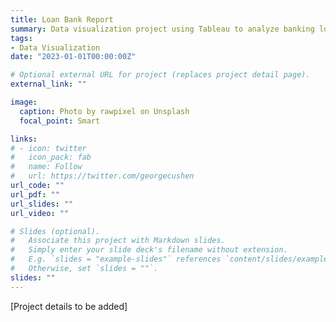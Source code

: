 ```yaml
---
title: Loan Bank Report
summary: Data visualization project using Tableau to analyze banking loan data.
tags:
- Data Visualization
date: "2023-01-01T00:00:00Z"

# Optional external URL for project (replaces project detail page).
external_link: ""

image:
  caption: Photo by rawpixel on Unsplash
  focal_point: Smart

links:
# - icon: twitter
#   icon_pack: fab
#   name: Follow
#   url: https://twitter.com/georgecushen
url_code: ""
url_pdf: ""
url_slides: ""
url_video: ""

# Slides (optional).
#   Associate this project with Markdown slides.
#   Simply enter your slide deck's filename without extension.
#   E.g. `slides = "example-slides"` references `content/slides/example-slides.md`.
#   Otherwise, set `slides = ""`.
slides: ""
---
```


[Project details to be added]

<div id="tableauViz" style="width: 100%; height: 600px;"></div>

<script type="text/javascript">
  var divElement = document.getElementById('tableauViz');
  var vizURL = "https://public.tableau.com/views/Book1_17422518629290/DETAILS?:showVizHome=no&:embed=true";
  var options = {
    width: divElement.offsetWidth,
    height: divElement.offsetHeight,
    hideTabs: true,
    hideToolbar: true
  };
  var viz = new tableau.Viz(divElement, vizURL, options);
</script>